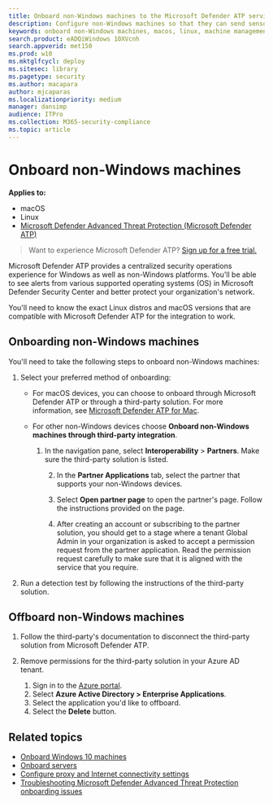 ```yaml
---
title: Onboard non-Windows machines to the Microsoft Defender ATP service
description: Configure non-Windows machines so that they can send sensor data to the Microsoft Defender ATP service.
keywords: onboard non-Windows machines, macos, linux, machine management, configure Windows ATP machines, configure Microsoft Defender Advanced Threat Protection machines
search.product: eADQiWindows 10XVcnh
search.appverid: met150
ms.prod: w10
ms.mktglfcycl: deploy
ms.sitesec: library
ms.pagetype: security
ms.author: macapara
author: mjcaparas
ms.localizationpriority: medium
manager: dansimp
audience: ITPro
ms.collection: M365-security-compliance 
ms.topic: article
---
```


# Onboard non-Windows machines

**Applies to:**

- macOS
- Linux
- [Microsoft Defender Advanced Threat Protection (Microsoft Defender ATP)](https://go.microsoft.com/fwlink/p/?linkid=2069559)

>Want to experience Microsoft Defender ATP? [Sign up for a free trial.](https://www.microsoft.com/microsoft-365/windows/microsoft-defender-atp?ocid=docs-wdatp-nonwindows-abovefoldlink) 

Microsoft Defender ATP provides a centralized security operations experience for Windows as well as non-Windows platforms. You'll be able to see alerts from various supported operating systems (OS) in Microsoft Defender Security Center and better protect your organization's network. 

You'll need to know the exact Linux distros and macOS versions that are compatible with Microsoft Defender ATP for the integration to work. 

## Onboarding non-Windows machines
You'll need to take the following steps to onboard non-Windows machines:
1. Select your preferred method of onboarding:

   - For macOS devices, you can choose to onboard through Microsoft Defender ATP or through a third-party solution. For more information, see [Microsoft Defender ATP for Mac](https://docs.microsoft.com/windows/security/threat-protection/microsoft-defender-antivirus/microsoft-defender-atp-mac).
   - For other non-Windows devices choose **Onboard non-Windows machines through third-party integration**.   
       
     1. In the navigation pane, select **Interoperability** > **Partners**. Make sure the third-party solution is listed.

        2. In the **Partner Applications** tab, select the partner that supports your non-Windows devices.

        3. Select **Open partner page** to open the partner's page. Follow the instructions provided on the page.

        4. After creating an account or subscribing to the partner solution, you should get to a stage where a tenant Global Admin in your organization is asked to accept a permission request from the partner application. Read the permission request carefully to make sure that it is aligned with the service that you require. 

        
2. Run a detection test by following the instructions of the third-party solution.

## Offboard non-Windows machines

1. Follow the third-party's documentation to disconnect the third-party solution from Microsoft Defender ATP.

2. Remove permissions for the third-party solution in your Azure AD tenant.
   1. Sign in to the [Azure portal](https://portal.azure.com).
   2. Select **Azure Active Directory > Enterprise Applications**.
   3. Select the application you'd like to offboard.
   4. Select the **Delete** button.


## Related topics
- [Onboard Windows 10 machines](configure-endpoints.md)
- [Onboard servers](configure-server-endpoints.md)
- [Configure proxy and Internet connectivity settings](configure-proxy-internet.md)
- [Troubleshooting Microsoft Defender Advanced Threat Protection onboarding issues](troubleshoot-onboarding.md)
